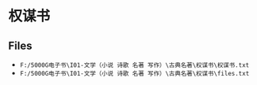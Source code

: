 # 权谋书

## Files

- `F:/5000G电子书\I01-文学（小说 诗歌 名著 写作）\古典名著\权谋书\权谋书.txt`
- `F:/5000G电子书\I01-文学（小说 诗歌 名著 写作）\古典名著\权谋书\files.txt`
